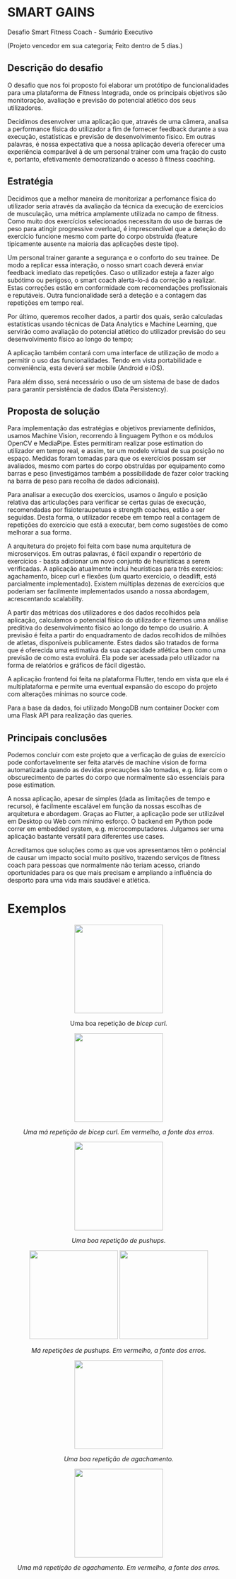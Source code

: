 # SMART GAINS

Desafio Smart Fitness Coach - Sumário Executivo

(Projeto vencedor em sua categoria; Feito dentro de 5 dias.)

## Descrição do desafio

  O desafio que nos foi proposto foi elaborar um protótipo de funcionalidades para uma plataforma de Fitness Integrada, onde os principais objetivos são monitoração, avaliação e previsão do potencial atlético dos seus utilizadores.
  
  Decidimos desenvolver uma aplicação que, através de uma câmera, analisa a performance física do utilizador a fim de fornecer feedback durante a sua execução, estatísticas e previsão de desenvolvimento físico. Em outras palavras, é nossa expectativa que a nossa aplicação deveria oferecer uma experiência comparável à de um personal trainer com uma fração do custo e, portanto, efetivamente democratizando o acesso à fitness coaching.
  
## Estratégia

  Decidimos que a melhor maneira de monitorizar a perfomance física do utilizador seria através da avaliação da técnica da execução de exercícios de musculação, uma métrica amplamente utilizada no campo de fitness. Como muito dos exercícios selecionados necessitam do uso de barras de peso para atingir progressive overload, é imprescendível que a deteção do exercício funcione mesmo com parte do corpo obstruída (feature tipicamente ausente na maioria das aplicações deste tipo).
  
  Um personal trainer garante a segurança e o conforto do seu trainee. De modo a replicar essa interação, o nosso smart coach deverá enviar feedback imediato das repetições. Caso o utilizador esteja a fazer algo subótimo ou perigoso, o smart coach alerta-lo-á da correção a realizar. Estas correções estão em conformidade com recomendações profissionais e reputáveis. Outra funcionalidade será a deteção e a contagem das repetições em tempo real.
  
  Por último, queremos recolher dados, a partir dos quais, serão calculadas estatísticas usando técnicas de Data Analytics e Machine Learning, que servirão como avaliação do potencial atlético do utilizador previsão do seu  desenvolvimento físico ao longo do tempo;
  
  A aplicação também contará com uma interface de utilização de modo a permitir o uso das funcionalidades. Tendo em vista portabilidade e conveniência, esta deverá ser mobile (Android e iOS). 
  
  Para além disso, será necessário o uso de um sistema de base de dados para garantir persistência de dados (Data Persistency).
  
 ## Proposta de solução
 
 Para implementação das estratégias e objetivos previamente definidos, usamos Machine Vision, recorrendo à linguagem Python e os módulos OpenCV e MediaPipe. Estes permitiram realizar pose estimation do utilizador em tempo real, e assim, ter um modelo virtual de sua posição no espaço. Medidas foram tomadas para que os exercícios possam ser avaliados, mesmo com partes do corpo obstruídas por equipamento como barras e peso (investigámos também a possibilidade de fazer color tracking na barra de peso para recolha de dados adicionais).
 
 Para analisar a execução dos exercícios, usamos o ângulo e posição relativa das articulações para verificar se certas guias de execução, recomendadas por fisioteraupetuas e strength coaches, estão a ser seguidas. Desta forma, o utilizador recebe em tempo real a contagem de repetições do exercício que está a executar, bem como sugestões de como melhorar a sua forma.
 
 A arquitetura do projeto foi feita com base numa arquitetura de microserviços. Em outras palavras, é fácil expandir o repertório de exercícios - basta adicionar um novo conjunto de heurísticas a serem verificadas. A aplicação atualmente inclui heurísticas para trẽs exercícios: agachamento, bicep curl e flexões (um quarto exercício, o deadlift, está parcialmente implementado). Existem múltiplas dezenas de exercícios que poderiam ser facilmente implementados usando a nossa abordagem, acrescentando scalability.
 
 A partir das métricas dos utilizadores e dos dados recolhidos pela aplicação, calculamos o potencial físico do utilizador e fizemos uma análise preditiva do desenvolvimento físico ao longo do tempo do usuário.  A previsão é feita a partir do enquadramento de dados recolhidos de milhões de atletas, disponíveis publicamente. Estes dados são tratados de forma que é oferecida uma estimativa da sua capacidade atlética bem como uma previsão de como esta evoluirá. Ela pode ser acessada pelo utilizador na forma de relatórios e gráficos de fácil digestão. 
 
 A aplicação frontend foi feita na plataforma Flutter, tendo em vista que ela é multiplataforma e permite uma eventual expansão do escopo do projeto com alterações mínimas no source code. 
 
 Para a base da dados, foi utilizado MongoDB num container Docker com uma Flask API para realização das queries.
 
 ## Principais conclusões

  Podemos concluir com este projeto que a verficação de guias de exercício pode confortavelmente ser feita atarvés de  machine vision de forma automatizada quando as devidas precauções são tomadas, e.g. lidar com o obscurecimento de partes do corpo que normalmente são essenciais para pose estimation.
  
  A nossa aplicação, apesar de simples (dada as limitações de tempo e recurso), é facilmente escalável em função da nossas escolhas de arquitetura e abordagem. Graças ao Flutter, a aplicação pode ser utilizável em Desktop ou Web com mínimo esforço. O backend em Python pode correr em embedded system, e.g. microcomputadores. Julgamos ser uma aplicação bastante versátil para diferentes use cases. 
  
  Acreditamos que soluções como as que vos apresentamos têm o potêncial de causar um impacto social muito positivo, trazendo serviços de fitness coach para pessoas que normalmente não teriam acesso, criando oportunidades para os que mais precisam e ampliando a influência do desporto para uma vida mais saudável e atlética.
  
# Exemplos

<p align="center">
<img src="https://github.com/BrunoRochaDev/SmartGains/blob/release-1/DemoImages/Curl/good.gif" alt="" width="200"/>
</p>
<p align="center">
Uma boa repetição de <i>bicep curl<i>.
</p>

<p align="center">

<p align="center">
<img src="https://github.com/BrunoRochaDev/SmartGains/blob/release-1/DemoImages/Curl/rep_2.gif" alt="" width="200"/>
</p>
<p align="center">
Uma má repetição de <i>bicep curl<i>. Em vermelho, a fonte dos erros.
</p>
</p>

<p align="center">
<img src="https://github.com/BrunoRochaDev/SmartGains/blob/release-1/DemoImages/Pushups/rep_3.gif" alt="" width="200"/>
</p>
<p align="center">
Uma boa repetição de <i>pushups<i>.
</p>
</p>

<p align="center">
<img src="https://github.com/BrunoRochaDev/SmartGains/blob/release-1/DemoImages/Pushups/rep_4.gif" alt="" width="200"/>
<img src="https://github.com/BrunoRochaDev/SmartGains/blob/release-1/DemoImages/Pushups/rep_5.gif" alt="" width="200"/>
<p align="center">
Má repetições de <i>pushups<i>. Em vermelho, a fonte dos erros.
</p>
</p>



<p align="center">
<img src="https://github.com/BrunoRochaDev/SmartGains/blob/release-1/DemoImages/Squat/rep_2.gif" alt="" width="200"/>
</p>
<p align="center">
Uma boa repetição de agachamento.
</p>

<p align="center">
<p align="center">
<img src="https://github.com/BrunoRochaDev/SmartGains/blob/release-1/DemoImages/Squat/rep_3.gif" alt="" width="200"/>
</p>
<p align="center">
Uma má repetição de agachamento. Em vermelho, a fonte dos erros.
</p>
</p>

